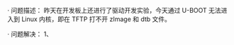 · 问题描述：
昨天在开发板上还进行了驱动开发实验，今天通过 U-BOOT 无法进入到 Linux 内核，即在 TFTP 打不开 zImage 和 dtb 文件。

· 问题解决：
1、
<!--stackedit_data:
eyJoaXN0b3J5IjpbLTEyMjYzOTg4NF19
-->